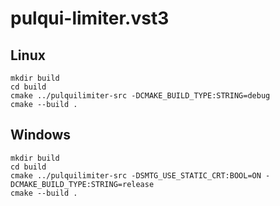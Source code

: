 # pulqui-limiter.vst3

## Linux

```
mkdir build
cd build
cmake ../pulquilimiter-src -DCMAKE_BUILD_TYPE:STRING=debug
cmake --build .
```

## Windows

```
mkdir build
cd build
cmake ../pulquilimiter-src -DSMTG_USE_STATIC_CRT:BOOL=ON -DCMAKE_BUILD_TYPE:STRING=release
cmake --build .
```
